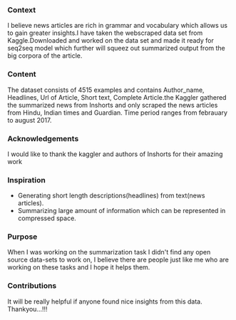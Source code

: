 ### Context

I believe news articles are rich in grammar and vocabulary which allows us to gain greater insights.I have taken the webscraped data set from Kaggle.Downloaded and worked on the data set and made it ready for seq2seq model which further will squeez out summarized output from the big corpora of the article. 

### Content

The dataset consists of 4515 examples and contains Author_name, Headlines, Url of Article, Short text, Complete Article.the Kaggler gathered the summarized news from Inshorts and only scraped the news articles from Hindu, Indian times and Guardian.  Time period ranges from febrauary to august 2017.

### Acknowledgements

I would like to thank the kaggler and  authors of Inshorts for their amazing work

### Inspiration

* Generating short length descriptions(headlines) from text(news articles).
* Summarizing large amount of information which can be represented in compressed space.

### Purpose

When I was working on the summarization task I didn't find any open source data-sets to work on, I believe there are people just like me who are working on these tasks and I hope it helps them.

### Contributions

It will be really helpful if anyone found nice insights from this data. Thankyou...!!!
 
